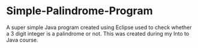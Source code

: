 # Simple-Palindrome-Program
A super simple Java program created using Eclipse used to check whether a 3 digit integer is a palindrome or not. 
This was created during my Into to Java course.
